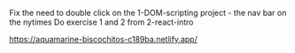 Fix the need to double click on the 1-DOM-scripting project - the nav bar on the nytimes
Do exercise 1 and 2 from 2-react-intro

https://aquamarine-biscochitos-c189ba.netlify.app/
